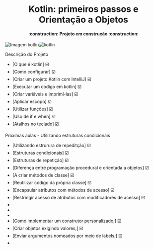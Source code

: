 <h1 align="center"> Kotlin: primeiros passos e Orientação a Objetos
</h1>
<h4 align="center">
:construction:  Projeto em construção  :construction:
</h4>

![Imagem kotlin](../kotlin.png)![kotlin](https://user-images.githubusercontent.com/69203877/168500953-4fa7a815-63a1-4dc1-a452-4dd4b97312c7.png)


Descrição do Projeto
* [O que é kotlin]  :ballot_box_with_check:
* [Como configurar]  :ballot_box_with_check:
* [Criar um projeto Kotlin com IntelliJ]  :ballot_box_with_check:
* [Executar um código em kotlin]  :ballot_box_with_check:
* [Criar variáveis e imprimí-las]  :ballot_box_with_check:
* [Aplicar escopo] :ballot_box_with_check:
* [Utilizar funções] :ballot_box_with_check:
* [Uso de if e when] :ballot_box_with_check:
* [Atalhos no teclado] :ballot_box_with_check:

Próximas aulas - Utilizando estruturas condicionais
* [Utilizando estrurura de repeditção] :ballot_box_with_check:
* [Estruturas condicionais] :ballot_box_with_check:
* [Estruturas de repetição] :ballot_box_with_check:
* [Diferença entre programação procedural e orientada a objetos] :ballot_box_with_check:
* [A criar métodos de classe] :ballot_box_with_check:
* [Reutilizar código da própria classe] :ballot_box_with_check:
* [Encapsular atributos com métodos de acesso] :ballot_box_with_check:
* [Restringir acesso de atributos com modificadores de acesso] :ballot_box_with_check:
* [O que são properties e como utilizar o getter e setter]:ballot_box_with_check:
* [Modificar o comportamento e acesso padrão de properties]:ballot_box_with_check:
* [O que são construtores e os dois construtores do Kotlin;]:ballot_box_with_check:
* [Como implementar um construtor personalizado;] :ballot_box_with_check:
* [Criar objetos exigindo valores;] :ballot_box_with_check:
* [Enviar argumentos nomeados por meio de labels;]  :ballot_box_with_check:
* [Ajuste de código para um padrão mais idiomático ao Kotlin.]:ballot_box_with_check:

